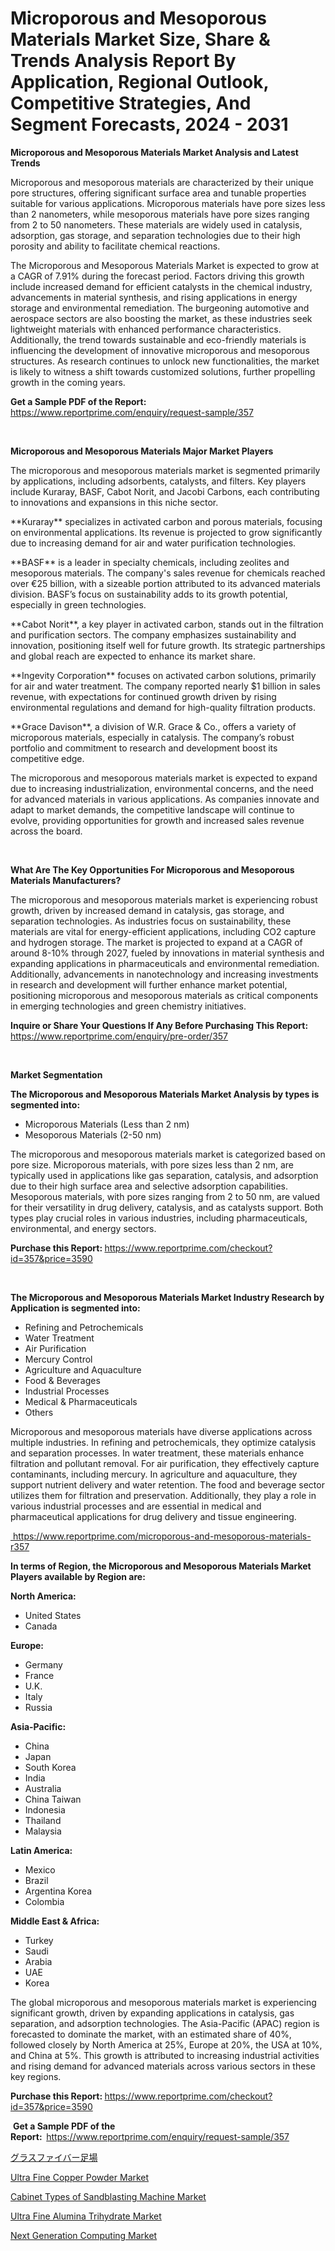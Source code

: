 <p><h1>Microporous and Mesoporous Materials Market Size, Share & Trends Analysis Report By Application, Regional Outlook, Competitive Strategies, And Segment Forecasts, 2024 - 2031</h1></p><p><strong>Microporous and Mesoporous Materials Market Analysis and Latest Trends</strong></p>
<p><p>Microporous and mesoporous materials are characterized by their unique pore structures, offering significant surface area and tunable properties suitable for various applications. Microporous materials have pore sizes less than 2 nanometers, while mesoporous materials have pore sizes ranging from 2 to 50 nanometers. These materials are widely used in catalysis, adsorption, gas storage, and separation technologies due to their high porosity and ability to facilitate chemical reactions.</p><p>The Microporous and Mesoporous Materials Market is expected to grow at a CAGR of 7.91% during the forecast period. Factors driving this growth include increased demand for efficient catalysts in the chemical industry, advancements in material synthesis, and rising applications in energy storage and environmental remediation. The burgeoning automotive and aerospace sectors are also boosting the market, as these industries seek lightweight materials with enhanced performance characteristics. Additionally, the trend towards sustainable and eco-friendly materials is influencing the development of innovative microporous and mesoporous structures. As research continues to unlock new functionalities, the market is likely to witness a shift towards customized solutions, further propelling growth in the coming years.</p></p>
<p><strong>Get a Sample PDF of the Report:&nbsp;</strong> <a href="https://www.reportprime.com/enquiry/request-sample/357">https://www.reportprime.com/enquiry/request-sample/357</a></p>
<p>&nbsp;</p>
<p><strong>Microporous and Mesoporous Materials Major Market Players</strong></p>
<p><p>The microporous and mesoporous materials market is segmented primarily by applications, including adsorbents, catalysts, and filters. Key players include Kuraray, BASF, Cabot Norit, and Jacobi Carbons, each contributing to innovations and expansions in this niche sector.</p><p>**Kuraray** specializes in activated carbon and porous materials, focusing on environmental applications. Its revenue is projected to grow significantly due to increasing demand for air and water purification technologies.</p><p>**BASF** is a leader in specialty chemicals, including zeolites and mesoporous materials. The company's sales revenue for chemicals reached over €25 billion, with a sizeable portion attributed to its advanced materials division. BASF’s focus on sustainability adds to its growth potential, especially in green technologies.</p><p>**Cabot Norit**, a key player in activated carbon, stands out in the filtration and purification sectors. The company emphasizes sustainability and innovation, positioning itself well for future growth. Its strategic partnerships and global reach are expected to enhance its market share.</p><p>**Ingevity Corporation** focuses on activated carbon solutions, primarily for air and water treatment. The company reported nearly $1 billion in sales revenue, with expectations for continued growth driven by rising environmental regulations and demand for high-quality filtration products.</p><p>**Grace Davison**, a division of W.R. Grace & Co., offers a variety of microporous materials, especially in catalysis. The company’s robust portfolio and commitment to research and development boost its competitive edge.</p><p>The microporous and mesoporous materials market is expected to expand due to increasing industrialization, environmental concerns, and the need for advanced materials in various applications. As companies innovate and adapt to market demands, the competitive landscape will continue to evolve, providing opportunities for growth and increased sales revenue across the board.</p></p>
<p>&nbsp;</p>
<p><strong>What Are The Key Opportunities For Microporous and Mesoporous Materials Manufacturers?</strong></p>
<p><p>The microporous and mesoporous materials market is experiencing robust growth, driven by increased demand in catalysis, gas storage, and separation technologies. As industries focus on sustainability, these materials are vital for energy-efficient applications, including CO2 capture and hydrogen storage. The market is projected to expand at a CAGR of around 8-10% through 2027, fueled by innovations in material synthesis and expanding applications in pharmaceuticals and environmental remediation. Additionally, advancements in nanotechnology and increasing investments in research and development will further enhance market potential, positioning microporous and mesoporous materials as critical components in emerging technologies and green chemistry initiatives.</p></p>
<p><strong>Inquire or Share Your Questions If Any Before Purchasing This Report:</strong> <a href="https://www.reportprime.com/enquiry/pre-order/357">https://www.reportprime.com/enquiry/pre-order/357</a></p>
<p>&nbsp;</p>
<p><strong>Market Segmentation</strong></p>
<p><strong>The Microporous and Mesoporous Materials Market Analysis by types is segmented into:</strong></p>
<p><ul><li>Microporous Materials (Less than 2 nm)</li><li>Mesoporous Materials (2-50 nm)</li></ul></p>
<p><p>The microporous and mesoporous materials market is categorized based on pore size. Microporous materials, with pore sizes less than 2 nm, are typically used in applications like gas separation, catalysis, and adsorption due to their high surface area and selective adsorption capabilities. Mesoporous materials, with pore sizes ranging from 2 to 50 nm, are valued for their versatility in drug delivery, catalysis, and as catalysts support. Both types play crucial roles in various industries, including pharmaceuticals, environmental, and energy sectors.</p></p>
<p><strong>Purchase this Report:&nbsp;</strong><a href="https://www.reportprime.com/checkout?id=357&price=3590">https://www.reportprime.com/checkout?id=357&price=3590</a></p>
<p>&nbsp;</p>
<p><strong>The Microporous and Mesoporous Materials Market Industry Research by Application is segmented into:</strong></p>
<p><ul><li>Refining and Petrochemicals</li><li>Water Treatment</li><li>Air Purification</li><li>Mercury Control</li><li>Agriculture and Aquaculture</li><li>Food & Beverages</li><li>Industrial Processes</li><li>Medical & Pharmaceuticals</li><li>Others</li></ul></p>
<p><p>Microporous and mesoporous materials have diverse applications across multiple industries. In refining and petrochemicals, they optimize catalysis and separation processes. In water treatment, these materials enhance filtration and pollutant removal. For air purification, they effectively capture contaminants, including mercury. In agriculture and aquaculture, they support nutrient delivery and water retention. The food and beverage sector utilizes them for filtration and preservation. Additionally, they play a role in various industrial processes and are essential in medical and pharmaceutical applications for drug delivery and tissue engineering.</p></p>
<p><a href="https://www.reportprime.com/microporous-and-mesoporous-materials-r357">&nbsp;https://www.reportprime.com/microporous-and-mesoporous-materials-r357</a></p>
<p><strong>In terms of Region, the Microporous and Mesoporous Materials Market Players available by Region are:</strong></p>
<p>
    <p> <strong> North America: </strong>
        <ul>
            <li>United States</li>
            <li>Canada</li>
        </ul>
        </p> 
    <p> <strong> Europe: </strong>
        <ul>
            <li>Germany</li>
            <li>France</li>
            <li>U.K.</li>
            <li>Italy</li>
            <li>Russia</li>
        </ul>
        </p> 
    <p> <strong> Asia-Pacific: </strong>
        <ul>
            <li>China</li>
            <li>Japan</li>
            <li>South Korea</li>
            <li>India</li>
            <li>Australia</li>
            <li>China Taiwan</li>
            <li>Indonesia</li>
            <li>Thailand</li>
            <li>Malaysia</li>
        </ul>
        </p> 
    <p> <strong> Latin America: </strong>
        <ul>
            <li>Mexico</li>
            <li>Brazil</li>
            <li>Argentina Korea</li>
            <li>Colombia</li>
        </ul>
        </p> 
    <p> <strong> Middle East & Africa: </strong>
        <ul>
            <li>Turkey</li>
            <li>Saudi</li>
            <li>Arabia</li>
            <li>UAE</li>
            <li>Korea</li>
        </ul>
    </p>
    </p>
<p><p>The global microporous and mesoporous materials market is experiencing significant growth, driven by expanding applications in catalysis, gas separation, and adsorption technologies. The Asia-Pacific (APAC) region is forecasted to dominate the market, with an estimated share of 40%, followed closely by North America at 25%, Europe at 20%, the USA at 10%, and China at 5%. This growth is attributed to increasing industrial activities and rising demand for advanced materials across various sectors in these key regions.</p></p>
<p><strong>Purchase this Report: </strong><a href="https://www.reportprime.com/checkout?id=357&price=3590">https://www.reportprime.com/checkout?id=357&price=3590</a></p>
<p>&nbsp;<strong>Get a Sample PDF of the Report:&nbsp;&nbsp;</strong><a href="https://www.reportprime.com/enquiry/request-sample/357">https://www.reportprime.com/enquiry/request-sample/357</a></p>
<p><strong></strong></p>
<p><p><a href="https://medium.com/@isaurapx9xsianez/2024%E5%B9%B4%E3%81%8B%E3%82%892031%E5%B9%B4%E3%81%AB%E3%81%8B%E3%81%91%E3%81%A614-8-%E3%81%AEcagr%E3%81%A7%E6%8B%A1%E5%A4%A7%E3%81%99%E3%82%8B%E7%B9%8A%E7%B6%AD%E5%BC%B7%E5%8C%96%E3%83%97%E3%83%A9%E3%82%B9%E3%83%81%E3%83%83%E3%82%AF%E8%B6%B3%E5%A0%B4%E5%B8%82%E5%A0%B4%E3%81%AE%E8%A6%8F%E6%A8%A1%E3%81%AB%E9%96%A2%E3%81%99%E3%82%8B%E6%B4%9E%E5%AF%9F-e95e76b7a5ac">グラスファイバー足場</a></p><p><a href="https://github.com/GroverBarry/Market-Research-Report-List-7/blob/main/ultra-fine-copper-powder-market.md">Ultra Fine Copper Powder Market</a></p><p><a href="https://issuu.com/reportprime-2/docs/cabinet-types-of-sandblasting-machi_d1daccbd5ed32f">Cabinet Types of Sandblasting Machine Market</a></p><p><a href="https://www.linkedin.com/pulse/future-ultra-fine-alumina-trihydrate-market-global-forecast-dhfyf?trackingId=%2FzcnBQKJTFeCnl4HwuwOKw%3D%3D">Ultra Fine Alumina Trihydrate Market</a></p><p><a href="https://medium.com/@michellegbleau0620/next-generation-computing-market-trends-and-market-growth-outlook-2024-2031-23f89beacb28">Next Generation Computing Market</a></p></p>